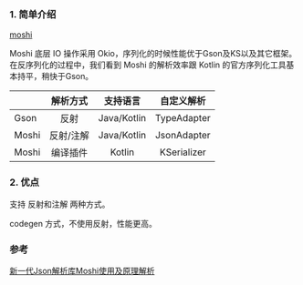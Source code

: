 ### 1. 简单介绍

[moshi](https://github.com/square/moshi#codegen)

Moshi 底层 IO 操作采用 Okio，序列化的时候性能优于Gson及KS以及其它框架。
在反序列化的过程中，我们看到 Moshi 的解析效率跟 Kotlin 的官方序列化工具基本持平，稍快于Gson。


|          | 解析方式    |  支持语言  |自定义解析|
| -------- | :-----:| :----: |  :----: |
| Gson     | 反射     |   Java/Kotlin |TypeAdapter|
| Moshi    | 反射/注解 |   Java/Kotlin |JsonAdapter|
| Moshi    | 编译插件  |   Kotlin  |KSerializer|


### 2. 优点

支持 反射和注解 两种方式。

codegen 方式，不使用反射，性能更高。

### 参考
[新一代Json解析库Moshi使用及原理解析](https://juejin.cn/post/6844903704278073357#heading-1)





















